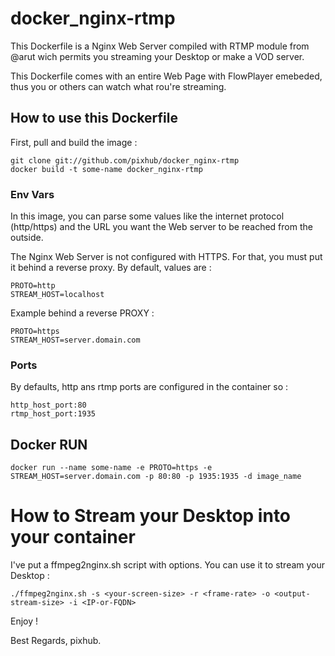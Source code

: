 # docker_nginx-rtmp

This Dockerfile is a Nginx Web Server compiled with RTMP module from @arut wich permits you streaming your Desktop
or make a VOD server.

This Dockerfile comes with an entire Web Page with FlowPlayer emebeded, thus you or others can watch what rou're streaming.

## How to use this Dockerfile

First, pull and build the image :
```
git clone git://github.com/pixhub/docker_nginx-rtmp
docker build -t some-name docker_nginx-rtmp
```

### Env Vars

In this image, you can parse some values like the internet protocol (http/https) and the URL you want the Web server to be
reached from the outside.

The Nginx Web Server is not configured with HTTPS. For that, you must put it behind a reverse proxy.
By default, values are :
```
PROTO=http
STREAM_HOST=localhost
```

Example behind a reverse PROXY :
```
PROTO=https
STREAM_HOST=server.domain.com
```

### Ports

By defaults, http ans rtmp ports are configured in the container so :
```
http_host_port:80
rtmp_host_port:1935
```

## Docker RUN

```
docker run --name some-name -e PROTO=https -e STREAM_HOST=server.domain.com -p 80:80 -p 1935:1935 -d image_name
```

# How to Stream your Desktop into your container

I've put a ffmpeg2nginx.sh script with options. You can use it to stream your Desktop :
```
./ffmpeg2nginx.sh -s <your-screen-size> -r <frame-rate> -o <output-stream-size> -i <IP-or-FQDN>
```

Enjoy !


Best Regards,
pixhub.
